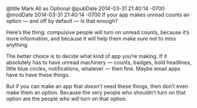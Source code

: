 @title Mark All as Optional
@pubDate 2014-03-31 21:40:14 -0700
@modDate 2014-03-31 21:40:14 -0700
If your app makes unread counts an option — and off by default — is that enough?

Here’s the thing: compulsive people will turn *on* unread counts, because it’s more information, and because it will help them make sure not to miss anything.

The better choice is to decide what kind of app you’re making. If it absolutely has to have unread machinery — counts, badges, bold headlines, little blue circles, notifications, whatever — then fine. Maybe email apps have to have these things.

But if you can make an app that *doesn’t* need these things, then don’t even make them an option. Because the very people who shouldn’t turn on that option are the people who *will* turn on that option.
